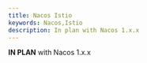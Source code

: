 ```yaml
---
title: Nacos Istio
keywords: Nacos,Istio
description: In plan with Nacos 1.x.x
---
```


**IN PLAN** with Nacos 1.x.x